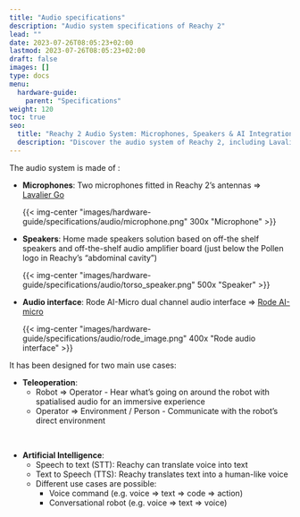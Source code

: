 ```yaml
---
title: "Audio specifications"
description: "Audio system specifications of Reachy 2"
lead: ""
date: 2023-07-26T08:05:23+02:00
lastmod: 2023-07-26T08:05:23+02:00
draft: false
images: []
type: docs
menu:
  hardware-guide:
    parent: "Specifications"
weight: 120
toc: true
seo:
  title: "Reachy 2 Audio System: Microphones, Speakers & AI Integration"
  description: "Discover the audio system of Reachy 2, including Lavalier Go microphones, custom speakers, and the Rode AI-Micro interface. Learn how this system supports teleoperation and AI, enabling voice recognition and communication."
---
```


The audio system is made of : 

- **Microphones**: Two microphones fitted in Reachy 2’s antennas ⇒ [Lavalier Go](https://rode.com/fr/microphones/lavalier-wearable/lavalier-go?variant_sku=LAVGO)
    
  {{< img-center "images/hardware-guide/specifications/audio/microphone.png" 300x "Microphone" >}}
    
- **Speakers**: Home made speakers solution based on off-the shelf speakers and off-the-shelf audio amplifier board (just below the Pollen logo in Reachy’s “abdominal cavity”)

  {{< img-center "images/hardware-guide/specifications/audio/torso_speaker.png" 500x "Speaker" >}}

- **Audio interface**: Rode AI-Micro dual channel audio interface ⇒ [Rode AI-micro](https://rode.com/fr/interfaces-and-mixers/ai-series/ai-micro)

  {{< img-center "images/hardware-guide/specifications/audio/rode_image.png" 400x "Rode audio interface" >}}


It has been designed for two main use cases: 

- **Teleoperation**:
    - Robot ⇒ Operator - Hear what’s going on around the robot with spatialised audio for an immersive experience
    - Operator ⇒ Environment / Person - Communicate with the robot’s direct environment  

</br>

- **Artificial Intelligence**:
    - Speech to text (STT): Reachy can translate voice into text
    - Text to Speech (TTS): Reachy translates text into a human-like voice
    - Different use cases are possible:
        - Voice command (e.g. voice ⇒ text ⇒ code ⇒ action)
        - Conversational robot (e.g. voice ⇒ text ⇒ voice)  
